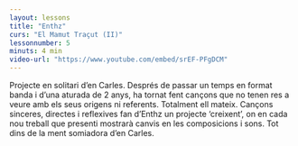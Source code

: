 ```yaml
---
layout: lessons
title: "Enthz"
curs: "El Mamut Traçut (II)"
lessonnumber: 5
minuts: 4 min
video-url: "https://www.youtube.com/embed/srEF-PFgDCM"
---
```


Projecte en solitari d’en Carles. Després de passar un temps en format banda i d’una aturada de 2 anys, ha tornat fent cançons que no tenen res a veure amb els seus origens ni referents. Totalment ell mateix.
Cançons sinceres, directes i reflexives fan d’Enthz un projecte ‘creixent’, on en cada nou treball que presenti mostrarà canvis en les composicions i sons. Tot dins de la ment somiadora d’en Carles.